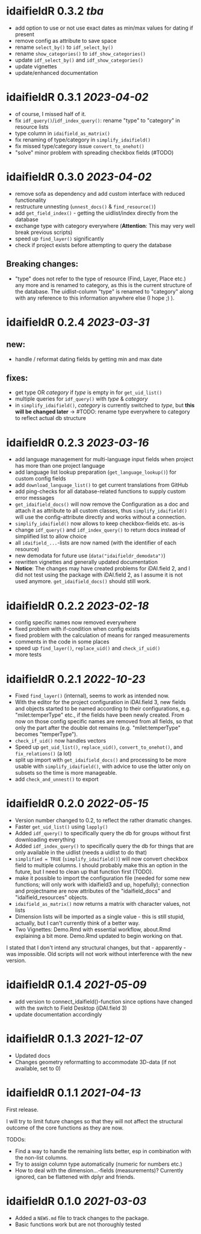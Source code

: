 # idaifieldR 0.3.2 _tba_
* add option to use or not use exact dates as min/max values for dating if present
* remove config as attribute to save space
* rename `select_by()` to `idf_select_by()`
* rename `show_categories()` to `idf_show_categories()`
* update `idf_select_by()` and `idf_show_categories()`
* update vignettes
* update/enhanced documentation 


# idaifieldR 0.3.1 _2023-04-02_
* of course, I missed half of it.
* fix `idf_query()`/`idf_index_query()`: rename "type" to "category" in resource lists
* type column in `idaifield_as_matrix()`
* fix renaming of type/category in `simplify_idaifield()`
* fix missed type/category issue `convert_to_onehot()`
* "solve" minor problem with spreading checkbox fields (#TODO)


# idaifieldR 0.3.0 _2023-04-02_
* remove sofa as dependency and add custom interface with reduced functionality
* restructure unnesting (`unnest_docs()` & `find_resource()`)
* add `get_field_index()` - getting the uidlist/index directly from the database
* exchange type with category everywhere (**Attention**: This may very well break previous scripts)
* speed up `find_layer()` significantly
* check if project exists before attempting to query the database

## Breaking changes:
* "type" does not refer to the type of resource (Find, Layer, Place etc.) any more and is renamed to category, as this is the current structure of the database. The uidlist-column "type" is renamed to "category" along with any reference to this information anywhere else (I hope ;) ). 

# idaifieldR 0.2.4 _2023-03-31_
## new:  

* handle / reformat dating fields by getting min and max date

## fixes:

* get type OR *category* if *type* is empty in for `get_uid_list()`
* multiple queries for `idf_query()` with *type* & *category*
* in `simplify_idaifield()`, *category* is currently switched to *type*, 
  but **this will be changed later** -> #TODO: rename type everywhere to
  category to reflect actual db structure

# idaifieldR 0.2.3 _2023-03-16_
* add language management for multi-language input fields when project has more than one project language
* add language list lookup preparation (`get_language_lookup()`) for custom config fields
* add `download_language_list()` to get current translations from GitHub
* add ping-checks for all database-related functions to supply custom error messages
* `get_idaifield_docs()` will now remove the Configuration as a doc and attach it as attribute to all custom classes, thus `simplify_idaifield()` will use the config-attribute directly and works without a connection. 
* `simplify_idaifield()` now allows to keep checkbox-fields etc. as-is
* change `idf_query()` and `idf_index_query()` to return docs instead of simplified list to allow choice
* all `idaifield_...`-lists are now named (with the identifier of each resource)
* new demodata for future use (`data("idaifieldr_demodata")`)
* rewritten vignettes and generally updated documentation
* **Notice**: The changes may have created problems for iDAI.field 2, and I did not test using the package with iDAI.field 2, as I assume it is not used anymore. `get_idaifield_docs()` should still work.

# idaifieldR 0.2.2 _2023-02-18_
* config specific names now removed everywhere
* fixed problem with if-condition when config exists
* fixed problem with the calculation of means for ranged measurements
* comments in the code in some places
* speed up `find_layer()`, `replace_uid()` and `check_if_uid()` 
* more tests

# idaifieldR 0.2.1 _2022-10-23_
* Fixed `find_layer()` (internal), seems to work as intended now.
* With the editor for the project configuration in iDAI.field 3, new fields and objects started to be named according to their configurations, e.g. "milet:temperType" etc., if the fields have been newly created. From now on those config specific names are removed from all fields, so that only the part after the double dot remains (e.g. "milet:temperType" becomes "temperType").
* `check_if_uid()` now handles vectors
* Speed up `get_uid_list()`, `replace_uid()`, `convert_to_onehot()`, and `fix_relations()` (a lot)
* split up import with `get_idaifield_docs()` and processing to be more usable with `simplify_idaifield()`, with advice to use the latter only on subsets so the time is more manageable. 
* add `check_and_unnest()` to export


# idaifieldR 0.2.0 _2022-05-15_

* Version number changed to 0.2, to reflect the rather dramatic changes.
* Faster `get_uid_list()` using `lapply()`
* Added `idf_query()` to specifically query the db for groups without first downloading everything
* Added `idf_index_query()` to specifically query the db for things that are only available in the uidlist (needs a uidlist to do that)
* `simplified = TRUE` (`simplify_idaifield()`) will now convert checkbox field to multiple columns. I should probably make this an option in the future, but I need to clean up that function first (TODO).
* make it possible to import the configuration file (needed for some new functions; will only work with idaifield3 and up, hopefully); connection and projectname are now attributes of the "idaifield_docs" and "idaifield_resources" objects.
* `idaifield_as_matrix()` now returns a matrix with character values, not lists
* Dimension lists will be imported as a single value - this is still stupid, actually, but I can't currently think of a better way.
* Two Vignettes: Demo.Rmd with essential workflow, about.Rmd explaining a bit more. Demo.Rmd updated to begin working on that.


I stated that I don't intend any structural changes, but that - apparently - was impossible. Old scripts will not work without interference with the new version.

# idaifieldR 0.1.4 _2021-05-09_

* add version to connect_idaifield()-function since options have changed with the switch to Field Desktop (iDAI.field 3)
* update documentation accordingly

# idaifieldR 0.1.3 _2021-12-07_

* Updated docs
* Changes geometry reformatting to accommodate 3D-data (if not available, set to 0)

# idaifieldR 0.1.1 _2021-04-13_

First release. 

I will try to limit future changes so that they will not affect the structural outcome of the core functions as they are now. 

TODOs:
* Find a way to handle the remaining lists better, esp in combination with the non-list columns.
* Try to assign column type automatically (numeric for numbers etc.)
* How to deal with the dimension...-fields (measurements)? Currently ignored, can be flattened with dplyr and friends.


# idaifieldR 0.1.0 _2021-03-03_

* Added a `NEWS.md` file to track changes to the package.
* Basic functions work but are not thoroughly tested
